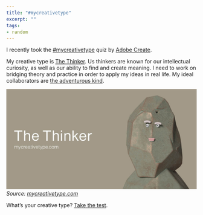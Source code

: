 ```yaml
---
title: "#mycreativetype"
excerpt: ""
tags:
- random
---
```


I recently took the [#mycreativetype](https://mycreativetype.com/) quiz by [Adobe Create](https://create.adobe.com/). 

My creative type is [The Thinker](https://mycreativetype.com/type/thinker/). Us thinkers are known for our intellectual curiosity, as well as our ability to find and create meaning. I need to work on bridging theory and practice in order to apply my ideas in real life. My ideal collaborators are [the adventurous kind](https://mycreativetype.com/type/adventurer/).

![The Thinker. Deep thoughts, big questions.](/assets/images/The_Thinker.jpg)
*Source: [mycreativetype.com](https://mycreativetype.com/type/thinker/)*

What’s your creative type? [Take the test](https://mycreativetype.com/). 